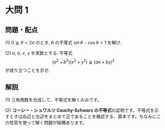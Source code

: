 ﻿---
layout: default
parent: 第 4 回
grand_parent: 模試テロ
summary: 
published: false
---

# 大問 1

## 問題・配点

(1) $0 \leqq \theta < 2\pi$ のとき, $\theta$ の不等式 $\sin \theta - \cos \theta < 1$ を解け.

(2) $a$, $b$, $x$, $y$ を実数とする. 不等式 $$ (a^2+b^2)(x^2+y^2) \geqq (ax+by)^2 $$ が成り立つことを示せ.

## 解説

(1) 三角関数を合成して、不等式を解くのみです。

(2) **コーシー・シュワルツ Cauchy-Schwarz の不等式**の証明です。不等式を示すときは右辺と左辺をまとめて正であることを確認する、基本です。ちなみにこの性質を使って解く問題が結構あります。